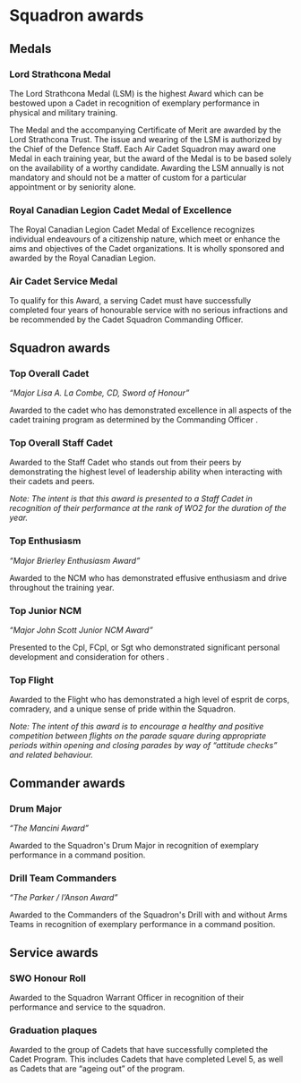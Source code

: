 # Squadron awards

## Medals

### Lord Strathcona Medal

The Lord Strathcona Medal \(LSM\) is the highest Award which can be bestowed upon a Cadet in recognition of exemplary performance in physical and military training.

The Medal and the accompanying Certificate of Merit are awarded by the Lord Strathcona Trust. The issue and wearing of the LSM is authorized by the Chief of the Defence Staff. Each Air Cadet Squadron may award one Medal in each training year, but the award of the Medal is to be based solely on the availability of a worthy candidate. Awarding the LSM annually is not mandatory and should not be a matter of custom for a particular appointment or by seniority alone.

### Royal Canadian Legion Cadet Medal of Excellence

The Royal Canadian Legion Cadet Medal of Excellence recognizes individual endeavours of a citizenship nature, which meet or enhance the aims and objectives of the Cadet organizations. It is wholly sponsored and awarded by the Royal Canadian Legion.

### Air Cadet Service Medal

To qualify for this Award, a serving Cadet must have successfully completed four years of honourable service with no serious infractions and be recommended by the Cadet Squadron Commanding Officer.

## Squadron awards

### Top Overall Cadet

_“Major Lisa A. La Combe, CD, Sword of Honour”_

Awarded to the cadet who has demonstrated excellence in all aspects of the cadet training program as determined by the Commanding Officer.

### Top Overall Staff Cadet

Awarded to the Staff Cadet who stands out from their peers by demonstrating the highest level of leadership ability when interacting with their cadets and peers.

_Note: The intent is that this award is presented to a Staff Cadet in recognition of their performance at the rank of WO2 for the duration of the year._

### Top Enthusiasm

_“Major Brierley Enthusiasm Award”_

Awarded to the NCM who has demonstrated effusive enthusiasm and drive throughout the training year.

### Top Junior NCM

_“Major John Scott Junior NCM Award”_

Presented to the Cpl, FCpl, or Sgt who demonstrated significant personal development and consideration for others.

### Top Flight

Awarded to the Flight who has demonstrated a high level of esprit de corps, comradery, and a unique sense of pride within the Squadron. 

_Note: The intent of this award is to encourage a healthy and positive competition between flights on the parade square during appropriate periods within opening and closing parades by way of “attitude checks” and related behaviour._

## Commander awards

### Drum Major

_“The Mancini Award”_

Awarded to the Squadron's Drum Major in recognition of exemplary performance in a command position.

### Drill Team Commanders

_“The Parker / I’Anson Award”_

Awarded to the Commanders of the Squadron's Drill with and without Arms Teams in recognition of exemplary performance in a command position.

## Service awards

### SWO Honour Roll

Awarded to the Squadron Warrant Officer in recognition of their performance and service to the squadron.

### Graduation plaques

Awarded to the group of Cadets that have successfully completed the Cadet Program. This includes Cadets that have completed Level 5, as well as Cadets that are “ageing out” of the program. 



